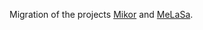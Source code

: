 Migration of the projects [Mikor](https://github.com/mezek/mikor) and [MeLaSa](https://github.com/mezek/melasa).
